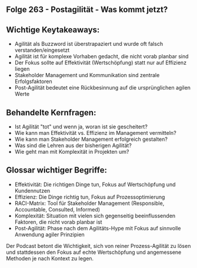 ## Folge 263 - Postagilität - Was kommt jetzt?

## Wichtige Keytakeaways:
- Agilität als Buzzword ist überstrapaziert und wurde oft falsch verstanden/eingesetzt
- Agilität ist für komplexe Vorhaben gedacht, die nicht vorab planbar sind
- Der Fokus sollte auf Effektivität (Wertschöpfung) statt nur auf Effizienz liegen
- Stakeholder Management und Kommunikation sind zentrale Erfolgsfaktoren
- Post-Agilität bedeutet eine Rückbesinnung auf die ursprünglichen agilen Werte

## Behandelte Kernfragen:
- Ist Agilität "tot" und wenn ja, woran ist sie gescheitert?
- Wie kann man Effektivität vs. Effizienz im Management vermitteln?
- Wie kann man Stakeholder Management erfolgreich gestalten?
- Was sind die Lehren aus der bisherigen Agilität?
- Wie geht man mit Komplexität in Projekten um?

## Glossar wichtiger Begriffe:
- Effektivität: Die richtigen Dinge tun, Fokus auf Wertschöpfung und Kundennutzen
- Effizienz: Die Dinge richtig tun, Fokus auf Prozessoptimierung
- RACI-Matrix: Tool für Stakeholder Management (Responsible, Accountable, Consulted, Informed)
- Komplexität: Situation mit vielen sich gegenseitig beeinflussenden Faktoren, die nicht vorab planbar ist
- Post-Agilität: Phase nach dem Agilitäts-Hype mit Fokus auf sinnvolle Anwendung agiler Prinzipien

Der Podcast betont die Wichtigkeit, sich von reiner Prozess-Agilität zu lösen und stattdessen den Fokus auf echte Wertschöpfung und angemessene Methoden je nach Kontext zu legen.